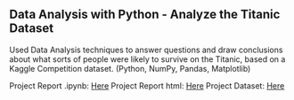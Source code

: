 ## Data Analysis with Python - Analyze the Titanic Dataset

Used Data Analysis techniques to answer questions and draw conclusions about what sorts of people were likely to survive on the Titanic, based on a Kaggle Competition dataset. (Python, NumPy, Pandas, Matplotlib)

Project Report .ipynb: [Here](https://github.com/marinos-st/Data-Analysis-Projects/blob/master/Data%20Analysis%20with%20Python%20-%20Analyze%20the%20Titanic%20Dataset/Project%20Report.ipynb)
Project Report html: [Here](https://github.com/marinos-st/Data-Analysis-Projects/blob/master/Data%20Analysis%20with%20Python%20-%20Analyze%20the%20Titanic%20Dataset/Project%20Report.html)
Project Dataset: [Here](https://github.com/marinos-st/Data-Analysis-Projects/blob/master/Data%20Analysis%20with%20Python%20-%20Analyze%20the%20Titanic%20Dataset/Dataset.csv)
